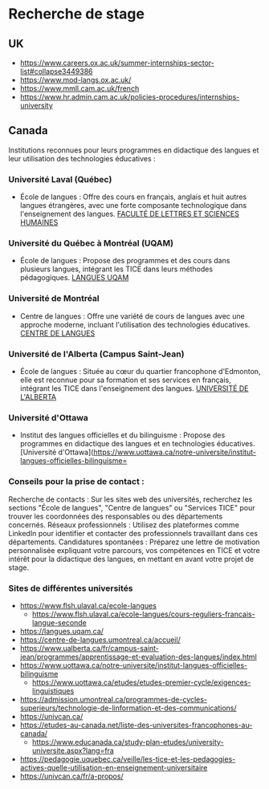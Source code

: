 # Recherche de stage

## UK
- https://www.careers.ox.ac.uk/summer-internships-sector-list#collapse3449386
- https://www.mod-langs.ox.ac.uk/
- https://www.mmll.cam.ac.uk/french
- https://www.hr.admin.cam.ac.uk/policies-procedures/internships-university

## Canada


Institutions reconnues pour leurs programmes en didactique des langues et leur utilisation des technologies éducatives :

### Université Laval (Québec)

- École de langues : Offre des cours en français, anglais et huit autres langues étrangères, avec une forte composante technologique dans l'enseignement des langues. 
  [FACULTÉ DE LETTRES ET SCIENCES HUMAINES](https://www.flsh.ulaval.ca/ecole-langues)


### Université du Québec à Montréal (UQAM)

- École de langues : Propose des programmes et des cours dans plusieurs langues, intégrant les TICE dans leurs méthodes pédagogiques. 
[LANGUES UQAM](https://langues.uqam.ca/)

### Université de Montréal

- Centre de langues : Offre une variété de cours de langues avec une approche moderne, incluant l'utilisation des technologies éducatives. 
[CENTRE DE LANGUES](https://centre-de-langues.umontreal.ca/accueil/)

### Université de l'Alberta (Campus Saint-Jean)

- École de langues : Située au cœur du quartier francophone d'Edmonton, elle est reconnue pour sa formation et ses services en français, intégrant les TICE dans l'enseignement des langues. 
[UNIVERSITÉ DE L'ALBERTA](https://www.ualberta.ca/fr/campus-saint-jean/programmes/apprentissage-et-evaluation-des-langues/index.html)

### Université d'Ottawa

- Institut des langues officielles et du bilinguisme : Propose des programmes en didactique des langues et en technologies éducatives.
[Université d'Ottawa](https://www.uottawa.ca/notre-universite/institut-langues-officielles-bilinguisme=

### Conseils pour la prise de contact :

Recherche de contacts : Sur les sites web des universités, recherchez les sections "École de langues", "Centre de langues" ou "Services TICE" pour trouver les coordonnées des responsables ou des départements concernés.
Réseaux professionnels : Utilisez des plateformes comme LinkedIn pour identifier et contacter des professionnels travaillant dans ces départements.
Candidatures spontanées : Préparez une lettre de motivation personnalisée expliquant votre parcours, vos compétences en TICE et votre intérêt pour la didactique des langues, en mettant en avant votre projet de stage.

### Sites de différentes universités
- https://www.flsh.ulaval.ca/ecole-langues
  - https://www.flsh.ulaval.ca/ecole-langues/cours-reguliers-francais-langue-seconde
- https://langues.uqam.ca/
- https://centre-de-langues.umontreal.ca/accueil/
- https://www.ualberta.ca/fr/campus-saint-jean/programmes/apprentissage-et-evaluation-des-langues/index.html
- https://www.uottawa.ca/notre-universite/institut-langues-officielles-bilinguisme
  - https://www.uottawa.ca/etudes/etudes-premier-cycle/exigences-linguistiques
- https://admission.umontreal.ca/programmes-de-cycles-superieurs/technologie-de-linformation-et-des-communications/
- https://univcan.ca/
- https://etudes-au-canada.net/liste-des-universites-francophones-au-canada/
  - https://www.educanada.ca/study-plan-etudes/university-universite.aspx?lang=fra
- https://pedagogie.uquebec.ca/veille/les-tice-et-les-pedagogies-actives-quelle-utilisation-en-enseignement-universitaire
- https://univcan.ca/fr/a-propos/

